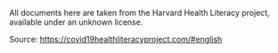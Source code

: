 All documents here are taken from the Harvard Health Literacy project, available under an unknown license.

Source: https://covid19healthliteracyproject.com/#english

